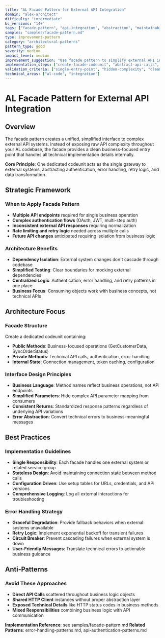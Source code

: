 ```yaml
---
title: "AL Facade Pattern for External API Integration"
domain: "alex-architect"
difficulty: "intermediate"
bc_versions: "14+"
tags: ["facade-pattern", "api-integration", "abstraction", "maintainability"]
samples: "samples/facade-pattern.md"
type: improvement-pattern
category: "architectural-patterns"
pattern_type: good
severity: medium
impact_level: medium
improvement_suggestion: "Use facade pattern to simplify external API integration"
implementation_steps: ["create-facade-codeunit", "abstract-api-calls", "centralize-error-handling"]
validation_criteria: ["single-entry-point", "hidden-complexity", "clean-interfaces"]
technical_areas: ["al-code", "integration"]
---
```


# AL Facade Pattern for External API Integration

## Overview

The facade pattern creates a unified, simplified interface to complex external API systems. Instead of exposing raw API complexity throughout your AL codebase, the facade provides a clean business-focused entry point that handles all technical implementation details internally.

**Core Principle**: One dedicated codeunit acts as the single gateway to external systems, abstracting authentication, error handling, retry logic, and data transformation.

## Strategic Framework

### When to Apply Facade Pattern
- **Multiple API endpoints** required for single business operation
- **Complex authentication flows** (OAuth, JWT, multi-step auth)
- **Inconsistent external API responses** requiring normalization
- **Rate limiting and retry logic** needed across multiple calls
- **Future API changes** anticipated requiring isolation from business logic

### Architecture Benefits
- **Dependency Isolation**: External system changes don't cascade through codebase
- **Simplified Testing**: Clear boundaries for mocking external dependencies
- **Centralized Logic**: Authentication, error handling, and retry patterns in one place
- **Business Focus**: Consuming objects work with business concepts, not technical APIs

## Architecture Focus

### Facade Structure
Create a dedicated codeunit containing:
- **Public Methods**: Business-focused operations (GetCustomerData, SyncOrderStatus)
- **Private Methods**: Technical API calls, authentication, error handling
- **Internal State**: Connection management, token caching, configuration

### Interface Design Principles
- **Business Language**: Method names reflect business operations, not API endpoints
- **Simplified Parameters**: Hide complex API parameter mapping from consumers
- **Consistent Returns**: Standardized response patterns regardless of underlying API variations
- **Error Abstraction**: Convert technical errors to business-meaningful messages

## Best Practices

### Implementation Guidelines
- **Single Responsibility**: Each facade handles one external system or related service group
- **Stateless Design**: Avoid maintaining connection state between method calls
- **Configuration Driven**: Use setup tables for URLs, credentials, and API versions
- **Comprehensive Logging**: Log all external interactions for troubleshooting

### Error Handling Strategy
- **Graceful Degradation**: Provide fallback behaviors when external systems unavailable
- **Retry Logic**: Implement exponential backoff for transient failures
- **Circuit Breaker**: Prevent cascading failures when external system is down
- **User-Friendly Messages**: Translate technical errors to actionable business guidance

## Anti-Patterns

### Avoid These Approaches
- **Direct API Calls** scattered throughout business logic objects
- **Shared HTTP Client** instances without proper abstraction layer
- **Exposed Technical Details** like HTTP status codes in business methods
- **Mixed Responsibilities** combining business logic with API communication

**Implementation Reference**: see samples/facade-pattern.md
**Related Patterns**: error-handling-patterns.md, api-authentication-patterns.md